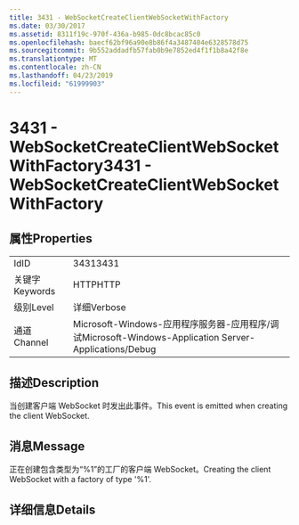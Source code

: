 ```yaml
---
title: 3431 - WebSocketCreateClientWebSocketWithFactory
ms.date: 03/30/2017
ms.assetid: 8311f19c-970f-436a-b985-0dc8bcac85c0
ms.openlocfilehash: baecf62bf96a90e8b86f4a3487404e6328578d75
ms.sourcegitcommit: 9b552addadfb57fab0b9e7852ed4f1f1b8a42f8e
ms.translationtype: MT
ms.contentlocale: zh-CN
ms.lasthandoff: 04/23/2019
ms.locfileid: "61999903"
---
```

# <a name="3431---websocketcreateclientwebsocketwithfactory"></a><span data-ttu-id="b4556-102">3431 - WebSocketCreateClientWebSocketWithFactory</span><span class="sxs-lookup"><span data-stu-id="b4556-102">3431 - WebSocketCreateClientWebSocketWithFactory</span></span>
## <a name="properties"></a><span data-ttu-id="b4556-103">属性</span><span class="sxs-lookup"><span data-stu-id="b4556-103">Properties</span></span>  
  
|||  
|-|-|  
|<span data-ttu-id="b4556-104">Id</span><span class="sxs-lookup"><span data-stu-id="b4556-104">ID</span></span>|<span data-ttu-id="b4556-105">3431</span><span class="sxs-lookup"><span data-stu-id="b4556-105">3431</span></span>|  
|<span data-ttu-id="b4556-106">关键字</span><span class="sxs-lookup"><span data-stu-id="b4556-106">Keywords</span></span>|<span data-ttu-id="b4556-107">HTTP</span><span class="sxs-lookup"><span data-stu-id="b4556-107">HTTP</span></span>|  
|<span data-ttu-id="b4556-108">级别</span><span class="sxs-lookup"><span data-stu-id="b4556-108">Level</span></span>|<span data-ttu-id="b4556-109">详细</span><span class="sxs-lookup"><span data-stu-id="b4556-109">Verbose</span></span>|  
|<span data-ttu-id="b4556-110">通道</span><span class="sxs-lookup"><span data-stu-id="b4556-110">Channel</span></span>|<span data-ttu-id="b4556-111">Microsoft-Windows-应用程序服务器-应用程序/调试</span><span class="sxs-lookup"><span data-stu-id="b4556-111">Microsoft-Windows-Application Server-Applications/Debug</span></span>|  
  
## <a name="description"></a><span data-ttu-id="b4556-112">描述</span><span class="sxs-lookup"><span data-stu-id="b4556-112">Description</span></span>  
 <span data-ttu-id="b4556-113">当创建客户端 WebSocket 时发出此事件。</span><span class="sxs-lookup"><span data-stu-id="b4556-113">This event is emitted when creating the client WebSocket.</span></span>  
  
## <a name="message"></a><span data-ttu-id="b4556-114">消息</span><span class="sxs-lookup"><span data-stu-id="b4556-114">Message</span></span>  
 <span data-ttu-id="b4556-115">正在创建包含类型为“%1”的工厂的客户端 WebSocket。</span><span class="sxs-lookup"><span data-stu-id="b4556-115">Creating the client WebSocket with a factory of type '%1'.</span></span>  
  
## <a name="details"></a><span data-ttu-id="b4556-116">详细信息</span><span class="sxs-lookup"><span data-stu-id="b4556-116">Details</span></span>
